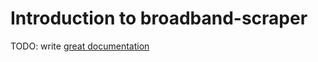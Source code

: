 # Introduction to broadband-scraper

TODO: write [great documentation](http://jacobian.org/writing/what-to-write/)
